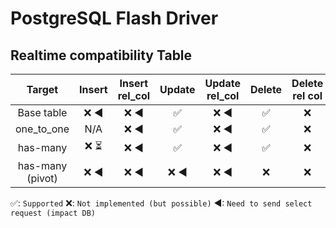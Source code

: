 # PostgreSQL Flash Driver

## Realtime compatibility Table

|      Target      | Insert | Insert rel_col | Update | Update rel_col | Delete | Delete rel col | Truncate |
|:----------------:|:------:|:--------------:|:------:|:--------------:|:------:|:--------------:|:--------:|
|    Base table    |  ❌ ◀   |      ❌ ◀       |   ✅    |      ❌ ◀       |   ✅    |       ❌        |    ✅     |
|    one_to_one    |  N/A   |      ❌ ◀       |   ✅    |      ❌ ◀       |   ✅    |       ❌        |    ✅     |
|     has-many     |  ❌ ⏳   |      ❌ ◀       |   ✅    |      ❌ ◀       |   ✅    |       ❌        |    ✅     |
| has-many (pivot) |  ❌ ◀   |      ❌ ◀       |  ❌ ◀   |      ❌ ◀       |   ❌    |       ❌        |    ❌     |

✅: `Supported`
❌: `Not implemented (but possible)`
◀: `Need to send select request (impact DB)`